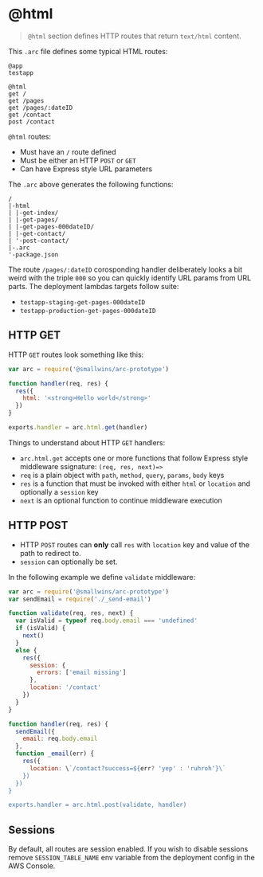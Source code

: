 # @html

> `@html` section defines HTTP routes that return `text/html` content.

This `.arc` file defines some typical HTML routes:

```
@app
testapp

@html
get /
get /pages
get /pages/:dateID
get /contact
post /contact
```

`@html` routes:

- Must have an `/` route defined
- Must be either an HTTP `POST` or `GET`
- Can have Express style URL parameters

The `.arc` above generates the following functions:

```
/
|-html
| |-get-index/
| |-get-pages/
| |-get-pages-000dateID/
| |-get-contact/
| '-post-contact/
|-.arc
'-package.json
```

The route `/pages/:dateID` corosponding handler deliberately looks a bit weird with the triple `000` so you can quickly identify URL params from URL parts. The deployment lambdas targets follow suite:

- `testapp-staging-get-pages-000dateID`
- `testapp-production-get-pages-000dateID`

## HTTP GET

HTTP `GET` routes look something like this:

```javascript
var arc = require('@smallwins/arc-prototype')

function handler(req, res) {
  res({
    html: '<strong>Hello world</strong>'
  })
}

exports.handler = arc.html.get(handler)
```

Things to understand about HTTP `GET` handlers:

- `arc.html.get` accepts one or more functions that follow Express style middleware ssignature: `(req, res, next)=>`
- `req` is a plain object with `path`, `method`, `query`, `params`, `body` keys
- `res` is a function that must be invoked with either `html` or `location` and optionally a `session` key
- `next` is an optional function to continue middleware execution

## HTTP POST

- HTTP `POST` routes can **only** call `res` with `location` key and value of the path to redirect to. 
- `session` can optionally be set.

In the following example we define `validate` middleware:

```javascript
var arc = require('@smallwins/arc-prototype')
var sendEmail = require('./_send-email')

function validate(req, res, next) {
  var isValid = typeof req.body.email === 'undefined'
  if (isValid) {
    next()
  }
  else {
    res({
      session: {
        errors: ['email missing']
      },
      location: '/contact'
    })
  }
}

function handler(req, res) {
  sendEmail({
    email: req.body.email
  }, 
  function _email(err) {
    res({
      location: \`/contact?success=${err? 'yep' : 'ruhroh'}\`
    })
  })
}

exports.handler = arc.html.post(validate, handler)
```

## Sessions

By default, all routes are session enabled. If you wish to disable sessions remove `SESSION_TABLE_NAME` env variable from the deployment config in the AWS Console.
